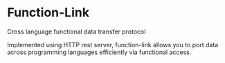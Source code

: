 # Function-Link
Cross language functional data transfer protocol

Implemented using HTTP rest server, function-link allows you to port data across programming languages efficiently via functional access.
